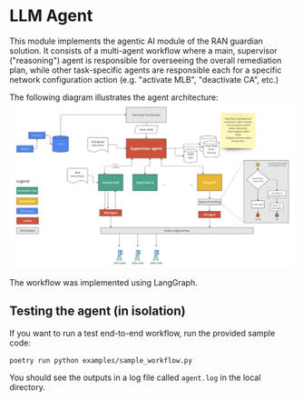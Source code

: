 # LLM Agent 
This module implements the agentic AI module of the RAN guardian solution. It consists of a multi-agent workflow where a main, supervisor ("reasoning") agent is responsible for overseeing the overall remediation plan, while other task-specific agents are responsible each for a specific network configuration action (e.g. "activate MLB", "deactivate CA", etc.)

The following diagram illustrates the agent architecture:
![](../assets/agent_arch.jpg)

The workflow was implemented using LangGraph. 

## Testing the agent (in isolation)
If you want to run a test end-to-end workflow, run the provided sample code:

```
poetry run python examples/sample_workflow.py
```

You should see the outputs in a log file called `agent.log` in the local directory. 